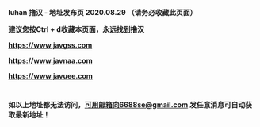 ****luhan 撸汉 - 地址发布页 2020.08.29 （请务必收藏此页面）****

****建议您按Ctrl + d收藏本页面，永远找到撸汉****

****https://www.javgss.com****

****https://www.javnaa.com****

****https://www.javuee.com****

#

****如以上地址都无法访问，可用邮箱向6688se@gmail.com 发任意消息可自动获取最新地址！****
